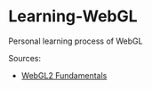 # Learning-WebGL
Personal learning process of WebGL

Sources:
- [WebGL2 Fundamentals](https://webgl2fundamentals.org)
